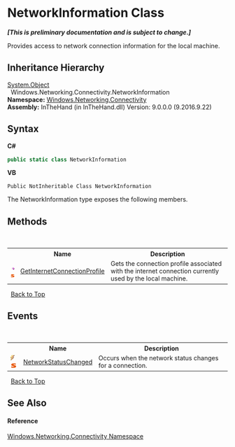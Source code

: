 # NetworkInformation Class
 _**\[This is preliminary documentation and is subject to change.\]**_

Provides access to network connection information for the local machine.


## Inheritance Hierarchy
<a href="http://msdn2.microsoft.com/en-us/library/e5kfa45b" target="_blank">System.Object</a><br />&nbsp;&nbsp;Windows.Networking.Connectivity.NetworkInformation<br />
**Namespace:**&nbsp;<a href="N_Windows_Networking_Connectivity">Windows.Networking.Connectivity</a><br />**Assembly:**&nbsp;InTheHand (in InTheHand.dll) Version: 9.0.0.0 (9.2016.9.22)

## Syntax

**C#**<br />
``` C#
public static class NetworkInformation
```

**VB**<br />
``` VB
Public NotInheritable Class NetworkInformation
```

The NetworkInformation type exposes the following members.


## Methods
&nbsp;<table><tr><th></th><th>Name</th><th>Description</th></tr><tr><td>![Public method](media/pubmethod.gif "Public method")![Static member](media/static.gif "Static member")</td><td><a href="M_Windows_Networking_Connectivity_NetworkInformation_GetInternetConnectionProfile">GetInternetConnectionProfile</a></td><td>
Gets the connection profile associated with the internet connection currently used by the local machine.</td></tr></table>&nbsp;
<a href="#networkinformation-class">Back to Top</a>

## Events
&nbsp;<table><tr><th></th><th>Name</th><th>Description</th></tr><tr><td>![Public event](media/pubevent.gif "Public event")![Static member](media/static.gif "Static member")</td><td><a href="E_Windows_Networking_Connectivity_NetworkInformation_NetworkStatusChanged">NetworkStatusChanged</a></td><td>
Occurs when the network status changes for a connection.</td></tr></table>&nbsp;
<a href="#networkinformation-class">Back to Top</a>

## See Also


#### Reference
<a href="N_Windows_Networking_Connectivity">Windows.Networking.Connectivity Namespace</a><br />